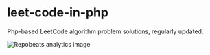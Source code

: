 # leet-code-in-php
Php-based LeetCode algorithm problem solutions, regularly updated.


![Repobeats analytics image](https://repobeats.axiom.co/api/embed/9f698d3cdb218feb946714e458ac140a276b39a5.svg "Repobeats analytics image")



